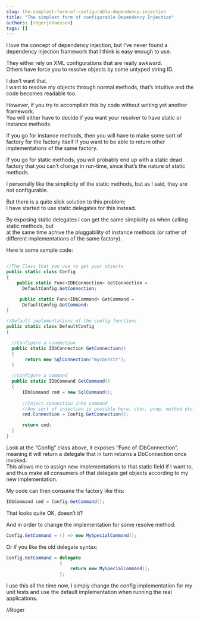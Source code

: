 ```yaml
---
slug: the-simplest-form-of-configurable-dependency-injection
title: "The simplest form of configurable Dependency Injection"
authors: [rogerjohansson]
tags: []
---
```

I love the concept of dependency injection, but I’ve never found a dependency injection framework that I think is easy enough to use.

<!-- truncate -->

They either rely on XML configurations that are really awkward.  
Others have force you to resolve objects by some untyped string ID.

I don’t want that.  
I want to resolve my objects through normal methods, that’s intuitive and the code becomes readable too.

However, if you try to accomplish this by code without writing yet another framework.  
You will either have to decide if you want your resolver to have static or instance methods.

If you go for instance methods, then you will have to make some sort of factory for the factory itself if you want to be able to return other implementations of the same factory.

If you go for static methods, you will probably end up with a static dead factory that you can’t change in run-time, since that’s the nature of static methods.

I personally like the simplicity of the static methods, but as I said, they are not configurable.

But there is a quite slick solution to this problem;  
I have started to use static delegates for this instead.

By exposing static delegates I can get the same simplicity as when calling static methods, but  
at the same time achive the pluggability of instance methods (or rather of different implementations of the same factory).

Here is some sample code:

```csharp

//The Class that you use to get your objects
public static class Config
{
    public static Func<IDbConnection> GetConnection = 
      DefaultConfig.GetConnection;

     public static Func<IDbCommand> GetCommand = 
      DefaultConfig.GetCommand;
}

//Default implementations of the config functions
public static class DefaultConfig
{

  //Configure a connection
  public static IDbConnection GetConnection()
  {
       return new SqlConnection("myconnstr");
  }

  //Configure a command
  public static IDbCommand GetCommand()
  {
      IDbCommand cmd = new SqlCommand();
    
      //Inject connection into command
      //Any sort of injection is possible here, ctor, prop, method etc.
      cmd.Connection = Config.GetConnection();

      return cmd;
  }
}
```

Look at the “Config” class above, it exposes “Func of IDbConnection”, meaning it will return a delegate that in turn returns a DbConnection once invoked.  
This allows me to assign new implementations to that static field if I want to, and thus make all consumers of that delegate get objects according to my new implementation.

My code can then consume the factory like this:

```csharp
IDbCommand cmd = Config.GetCommand();
```

That looks quite OK, doesn’t it?

And in order to change the implementation for some resolve method:

```csharp
Config.GetCommand = () => new MySpecialCommand();
```

Or if you like the old delegate syntax:

```csharp
Config.GetCommand = delegate
                    {
                        return new MySpecialCommand();
                    };
```

I use this all the time now, I simply change the config implementation for my unit tests and use the default implementation when running the real applications.

//Roger
